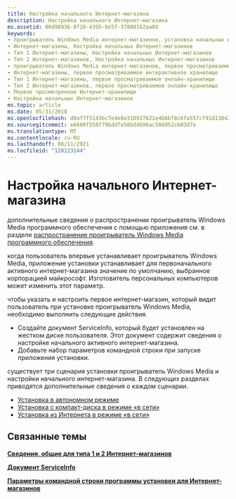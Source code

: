```yaml
---
title: Настройка начального Интернет-магазина
description: Настройка начального Интернет-магазина
ms.assetid: 86d98936-8f20-4395-be5f-37800162aa89
keywords:
- проигрыватель Windows Media интернет-магазинов, установка начальных интернет-магазинов
- Интернет-магазины, Настройка начальных Интернет-магазинов
- Тип 1 Интернет-магазины, Настройка начальных Интернет-магазинов
- Тип 2 Интернет-магазинов, Настройка начальных Интернет-магазинов
- проигрыватель Windows Media интернет-магазинов, первое просматриваемое интерактивное хранилище
- Интернет-магазины, первое просматриваемое интерактивное хранилище
- Тип 1 Интернет-магазины, первое просматриваемое онлайн-хранилище
- Тип 2 Интернет-магазинов, первое просматриваемое онлайн-хранилище
- Первое просмотренное Интернет-хранилище
- Настройка начальных Интернет-магазинов
ms.topic: article
ms.date: 05/31/2018
ms.openlocfilehash: d0af7f5143bc7e4e8e310927621e4b6bf8c6fa557cf91d138424321140c56d62
ms.sourcegitcommit: e6600f550f79bddfe58bd4696ac50dd52cb03d7e
ms.translationtype: MT
ms.contentlocale: ru-RU
ms.lasthandoff: 08/11/2021
ms.locfileid: "120123144"
---
```

# <a name="setting-the-initial-online-store"></a>Настройка начального Интернет-магазина

дополнительные сведения о распространении проигрыватель Windows Media программного обеспечения с помощью приложения см. в разделе [распространение проигрыватель Windows Media программного обеспечения](redistributing-windows-media-player-software.md).

когда пользователь впервые устанавливает проигрыватель Windows Media, приложение установки устанавливает для первоначального активного интернет-магазина значение по умолчанию, выбранное корпорацией майкрософт. Изготовитель персональных компьютеров может изменить этот параметр.

чтобы указать и настроить первое интернет-магазин, который видит пользователь при установке проигрыватель Windows Media, необходимо выполнить следующие действия.

-   Создайте документ ServiceInfo, который будет установлен на жестком диске пользователя. Этот документ содержит сведения о настройке начального активного интернет-магазина.
-   Добавьте набор параметров командной строки при запуске приложения установки.

существует три сценария установки проигрыватель Windows Media и настройки начального интернет-магазина. В следующих разделах приводятся дополнительные сведения о каждом сценарии.

-   [Установка в автономном режиме](installing-while-offline.md)
-   [Установка с компакт-диска в режиме «в сети»](installing-from-a-cd-while-online.md)
-   [Установка из Интернета в режиме «в сети»](installing-from-the-web-while-online.md)

## <a name="related-topics"></a>Связанные темы

<dl> <dt>

[**Сведения, общие для типа 1 и 2 Интернет-магазинов**](information-common-to-type-1-and-type-2-online-stores.md)
</dt> <dt>

[**Документ ServiceInfo**](serviceinfo-document.md)
</dt> <dt>

[**Параметры командной строки программы установки для Интернет-магазинов**](setup-command-line-parameters-for-online-stores.md)
</dt> </dl>

 

 




